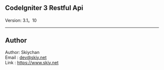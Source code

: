 CodeIgniter 3 Restful Api
-------------------------
Version: 3.1。10

------
## Author
Author: Skiychan   
Email : dev@skiy.net   
Link  : https://www.skiy.net 

 

